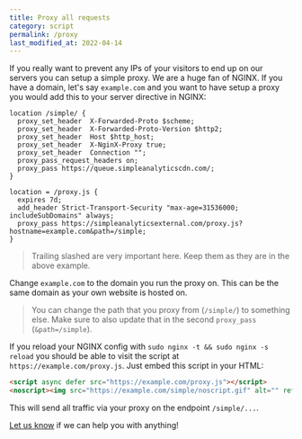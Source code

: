 ```yaml
---
title: Proxy all requests
category: script
permalink: /proxy
last_modified_at: 2022-04-14
---
```


If you really want to prevent any IPs of your visitors to end up on our servers you can setup a simple proxy. We are a huge fan of NGINX. If you have a domain, let's say `example.com` and you want to have setup a proxy you would add this to your server directive in NGINX:

```
location /simple/ {
  proxy_set_header  X-Forwarded-Proto $scheme;
  proxy_set_header  X-Forwarded-Proto-Version $http2;
  proxy_set_header  Host $http_host;
  proxy_set_header  X-NginX-Proxy true;
  proxy_set_header  Connection "";
  proxy_pass_request_headers on;
  proxy_pass https://queue.simpleanalyticscdn.com/;
}

location = /proxy.js {
  expires 7d;
  add_header Strict-Transport-Security "max-age=31536000; includeSubDomains" always;
  proxy_pass https://simpleanalyticsexternal.com/proxy.js?hostname=example.com&path=/simple;
}
```

> Trailing slashed are very important here. Keep them as they are in the above example.

Change `example.com` to the domain you run the proxy on. This can be the same domain as your own website is hosted on.

> You can change the path that you proxy from (`/simple/`) to something else. Make sure to also update that in the second `proxy_pass` (`&path=/simple`).

If you reload your NGINX config with `sudo nginx -t && sudo nginx -s reload` you should be able to visit the script at `https://example.com/proxy.js`. Just embed this script in your HTML:

```html
<script async defer src="https://example.com/proxy.js"></script>
<noscript><img src="https://example.com/simple/noscript.gif" alt="" referrerpolicy="no-referrer-when-downgrade" /></noscript>
```

This will send all traffic via your proxy on the endpoint `/simple/...`.

[Let us know](https://simpleanalytics.com/contact) if we can help you with anything!
